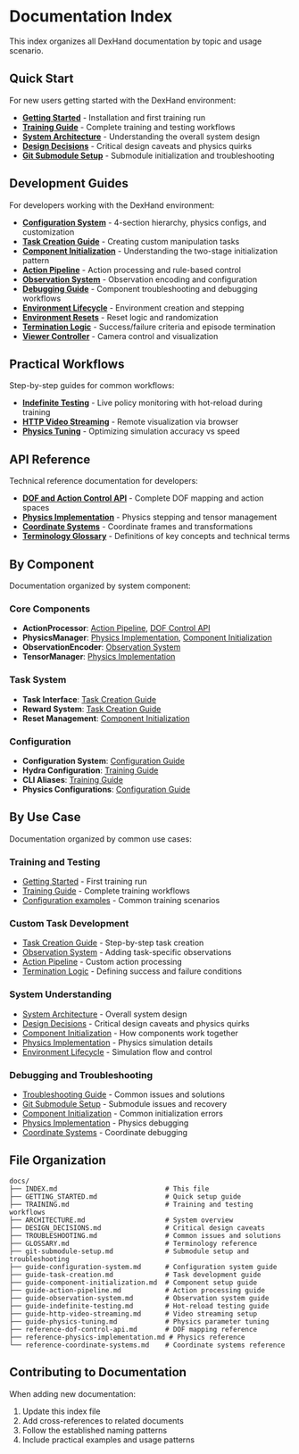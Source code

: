 # Documentation Index

This index organizes all DexHand documentation by topic and usage scenario.

## Quick Start

For new users getting started with the DexHand environment:

- **[Getting Started](GETTING_STARTED.md)** - Installation and first training run
- **[Training Guide](TRAINING.md)** - Complete training and testing workflows
- **[System Architecture](ARCHITECTURE.md)** - Understanding the overall system design
- **[Design Decisions](DESIGN_DECISIONS.md)** - Critical design caveats and physics quirks
- **[Git Submodule Setup](git-submodule-setup.md)** - Submodule initialization and troubleshooting

## Development Guides

For developers working with the DexHand environment:

- **[Configuration System](guide-configuration-system.md)** - 4-section hierarchy, physics configs, and customization
- **[Task Creation Guide](guide-task-creation.md)** - Creating custom manipulation tasks
- **[Component Initialization](guide-component-initialization.md)** - Understanding the two-stage initialization pattern
- **[Action Pipeline](guide-action-pipeline.md)** - Action processing and rule-based control
- **[Observation System](guide-observation-system.md)** - Observation encoding and configuration
- **[Debugging Guide](guide-debugging.md)** - Component troubleshooting and debugging workflows
- **[Environment Lifecycle](guide-environment-lifecycle.md)** - Environment creation and stepping
- **[Environment Resets](guide-environment-resets.md)** - Reset logic and randomization
- **[Termination Logic](guide-termination-logic.md)** - Success/failure criteria and episode termination
- **[Viewer Controller](guide-viewer-controller.md)** - Camera control and visualization

## Practical Workflows

Step-by-step guides for common workflows:

- **[Indefinite Testing](guide-indefinite-testing.md)** - Live policy monitoring with hot-reload during training
- **[HTTP Video Streaming](guide-http-video-streaming.md)** - Remote visualization via browser
- **[Physics Tuning](guide-physics-tuning.md)** - Optimizing simulation accuracy vs speed

## API Reference

Technical reference documentation for developers:

- **[DOF and Action Control API](reference-dof-control-api.md)** - Complete DOF mapping and action spaces
- **[Physics Implementation](reference-physics-implementation.md)** - Physics stepping and tensor management
- **[Coordinate Systems](reference-coordinate-systems.md)** - Coordinate frames and transformations
- **[Terminology Glossary](GLOSSARY.md)** - Definitions of key concepts and technical terms

## By Component

Documentation organized by system component:

### Core Components
- **ActionProcessor**: [Action Pipeline](guide-action-pipeline.md), [DOF Control API](reference-dof-control-api.md)
- **PhysicsManager**: [Physics Implementation](reference-physics-implementation.md), [Component Initialization](guide-component-initialization.md)
- **ObservationEncoder**: [Observation System](guide-observation-system.md)
- **TensorManager**: [Physics Implementation](reference-physics-implementation.md)

### Task System
- **Task Interface**: [Task Creation Guide](guide-task-creation.md)
- **Reward System**: [Task Creation Guide](guide-task-creation.md)
- **Reset Management**: [Component Initialization](guide-component-initialization.md)

### Configuration
- **Configuration System**: [Configuration Guide](guide-configuration-system.md)
- **Hydra Configuration**: [Training Guide](TRAINING.md)
- **CLI Aliases**: [Training Guide](TRAINING.md)
- **Physics Configurations**: [Configuration Guide](guide-configuration-system.md)

## By Use Case

Documentation organized by common use cases:

### Training and Testing
- [Getting Started](GETTING_STARTED.md) - First training run
- [Training Guide](TRAINING.md) - Complete training workflows
- [Configuration examples](TRAINING.md) - Common training scenarios

### Custom Task Development
- [Task Creation Guide](guide-task-creation.md) - Step-by-step task creation
- [Observation System](guide-observation-system.md) - Adding task-specific observations
- [Action Pipeline](guide-action-pipeline.md) - Custom action processing
- [Termination Logic](guide-termination-logic.md) - Defining success and failure conditions

### System Understanding
- [System Architecture](ARCHITECTURE.md) - Overall system design
- [Design Decisions](DESIGN_DECISIONS.md) - Critical design caveats and physics quirks
- [Component Initialization](guide-component-initialization.md) - How components work together
- [Physics Implementation](reference-physics-implementation.md) - Physics simulation details
- [Environment Lifecycle](guide-environment-lifecycle.md) - Simulation flow and control

### Debugging and Troubleshooting
- [Troubleshooting Guide](TROUBLESHOOTING.md) - Common issues and solutions
- [Git Submodule Setup](git-submodule-setup.md) - Submodule issues and recovery
- [Component Initialization](guide-component-initialization.md) - Common initialization errors
- [Physics Implementation](reference-physics-implementation.md) - Physics debugging
- [Coordinate Systems](reference-coordinate-systems.md) - Coordinate debugging

## File Organization

```
docs/
├── INDEX.md                           # This file
├── GETTING_STARTED.md                 # Quick setup guide
├── TRAINING.md                        # Training and testing workflows
├── ARCHITECTURE.md                    # System overview
├── DESIGN_DECISIONS.md                # Critical design caveats
├── TROUBLESHOOTING.md                 # Common issues and solutions
├── GLOSSARY.md                        # Terminology reference
├── git-submodule-setup.md             # Submodule setup and troubleshooting
├── guide-configuration-system.md      # Configuration system guide
├── guide-task-creation.md             # Task development guide
├── guide-component-initialization.md  # Component setup guide
├── guide-action-pipeline.md           # Action processing guide
├── guide-observation-system.md        # Observation system guide
├── guide-indefinite-testing.md        # Hot-reload testing guide
├── guide-http-video-streaming.md      # Video streaming setup
├── guide-physics-tuning.md            # Physics parameter tuning
├── reference-dof-control-api.md       # DOF mapping reference
├── reference-physics-implementation.md # Physics reference
└── reference-coordinate-systems.md    # Coordinate systems reference
```

## Contributing to Documentation

When adding new documentation:
1. Update this index file
2. Add cross-references to related documents
3. Follow the established naming patterns
4. Include practical examples and usage patterns
